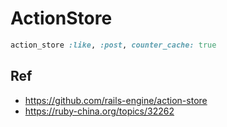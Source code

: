 # ActionStore


```ruby
action_store :like, :post, counter_cache: true
```

## Ref

* <https://github.com/rails-engine/action-store>
* <https://ruby-china.org/topics/32262>